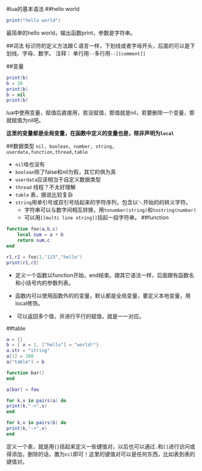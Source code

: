 #lua的基本语法
##hello world
```lua
print("hello world")
```
最简单的hello world，输出函数print，参数是字符串。

##词法
标识符的定义方法跟Ｃ语言一样，下划线或者字母开头，后面的可以是下划线、字母、数字。
注释： 单行用`--`多行用`--[[comment]]`

##变量

```lua
print(b)
b = 10
print(b)
b = nil
print(b)
```

lua中使用变量，赋值后直接用，若没赋值，那值就是nil，若要删除一个变量，那就赋值为nil吧。

**这里的变量都是全局变量，在函数中定义的变量也是，除非声明为`local`**

##数据类型
`nil, boolean, number, string, userdata,function,thread,table`

* `nil`啥也没有
* `boolean`除了false和nil为假，其它的俱为真
* `userdata`应该相当于自定义数据类型
* `thread` 线程？不太好理解
* `table`  表，据说比较复杂
* `string`用单引号或双引号括起来的字符序列，包含以＼开始的的转义字符。
	* 字符串可以与数字间相互转换，用`tonumber(string)`和`tostring(number)`
	* 可以用`[[multi line string]]`括起一段字符串。
##function
```lua
function foo(a,b,c)
    local sum = a + b
    return sum,c
end

r1,r2 = foo(1,"123","hello")
print(r1,r2)

```

- 定义一个函数以function开始，end结束。跟其它语法一样，后面跟有函数名和小括号内的参数列表。

- 函数内可以使用函数外的的变量，默认都是全局变量，要定义本地变量，用local修饰。

-  可以返回多个值，并进行平行的赋值，就是一一对应。

##table
```lua
a = {}
b = { x = 1, ["hello"] = "world!"}
a.str = "string"
a[1] = 100
a["table"] = b

function bar()
end

a[bar] = foo

for k,v in pairs(a) do
print(k,"->",v)
end

for k,v in pairs(b) do
print(k,"->",v)
end
```
定义一个表，就是用`{}`括起来定义一些键值对，以后也可以通过`.`和`[]`进行访问或得添加，删除的话，置为`nil`即可！这里的键值对可以是任何东西，比如表到表的键值对。